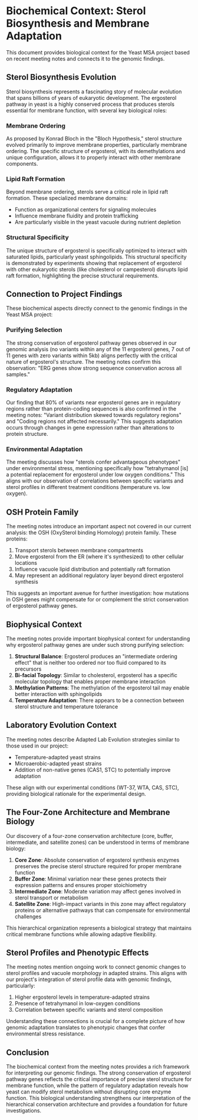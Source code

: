 # Biochemical Context: Sterol Biosynthesis and Membrane Adaptation

This document provides biological context for the Yeast MSA project based on recent meeting notes and connects it to the genomic findings.

## Sterol Biosynthesis Evolution

Sterol biosynthesis represents a fascinating story of molecular evolution that spans billions of years of eukaryotic development. The ergosterol pathway in yeast is a highly conserved process that produces sterols essential for membrane function, with several key biological roles:

### Membrane Ordering

As proposed by Konrad Bloch in the "Bloch Hypothesis," sterol structure evolved primarily to improve membrane properties, particularly membrane ordering. The specific structure of ergosterol, with its demethylations and unique configuration, allows it to properly interact with other membrane components.

### Lipid Raft Formation

Beyond membrane ordering, sterols serve a critical role in lipid raft formation. These specialized membrane domains:
- Function as organizational centers for signaling molecules
- Influence membrane fluidity and protein trafficking
- Are particularly visible in the yeast vacuole during nutrient depletion

### Structural Specificity

The unique structure of ergosterol is specifically optimized to interact with saturated lipids, particularly yeast sphingolipids. This structural specificity is demonstrated by experiments showing that replacement of ergosterol with other eukaryotic sterols (like cholesterol or campesterol) disrupts lipid raft formation, highlighting the precise structural requirements.

## Connection to Project Findings

These biochemical aspects directly connect to the genomic findings in the Yeast MSA project:

### Purifying Selection

The strong conservation of ergosterol pathway genes observed in our genomic analysis (no variants within any of the 11 ergosterol genes, 7 out of 11 genes with zero variants within 5kb) aligns perfectly with the critical nature of ergosterol's structure. The meeting notes confirm this observation: "ERG genes show strong sequence conservation across all samples."

### Regulatory Adaptation

Our finding that 80% of variants near ergosterol genes are in regulatory regions rather than protein-coding sequences is also confirmed in the meeting notes: "Variant distribution skewed towards regulatory regions" and "Coding regions not affected necessarily." This suggests adaptation occurs through changes in gene expression rather than alterations to protein structure.

### Environmental Adaptation

The meeting discusses how "sterols confer advantageous phenotypes" under environmental stress, mentioning specifically how "tetrahymanol [is] a potential replacement for ergosterol under low oxygen conditions." This aligns with our observation of correlations between specific variants and sterol profiles in different treatment conditions (temperature vs. low oxygen).

## OSH Protein Family

The meeting notes introduce an important aspect not covered in our current analysis: the OSH (OxySterol binding Homology) protein family. These proteins:

1. Transport sterols between membrane compartments
2. Move ergosterol from the ER (where it's synthesized) to other cellular locations
3. Influence vacuole lipid distribution and potentially raft formation
4. May represent an additional regulatory layer beyond direct ergosterol synthesis

This suggests an important avenue for further investigation: how mutations in OSH genes might compensate for or complement the strict conservation of ergosterol pathway genes.

## Biophysical Context

The meeting notes provide important biophysical context for understanding why ergosterol pathway genes are under such strong purifying selection:

1. **Structural Balance**: Ergosterol produces an "intermediate ordering effect" that is neither too ordered nor too fluid compared to its precursors
2. **Bi-facial Topology**: Similar to cholesterol, ergosterol has a specific molecular topology that enables proper membrane interaction
3. **Methylation Patterns**: The methylation of the ergosterol tail may enable better interaction with sphingolipids
4. **Temperature Adaptation**: There appears to be a connection between sterol structure and temperature tolerance

## Laboratory Evolution Context

The meeting notes describe Adapted Lab Evolution strategies similar to those used in our project:
- Temperature-adapted yeast strains
- Microaerobic-adapted yeast strains
- Addition of non-native genes (CAS1, STC) to potentially improve adaptation

These align with our experimental conditions (WT-37, WTA, CAS, STC), providing biological rationale for the experimental design.

## The Four-Zone Architecture and Membrane Biology

Our discovery of a four-zone conservation architecture (core, buffer, intermediate, and satellite zones) can be understood in terms of membrane biology:

1. **Core Zone**: Absolute conservation of ergosterol synthesis enzymes preserves the precise sterol structure required for proper membrane function
2. **Buffer Zone**: Minimal variation near these genes protects their expression patterns and ensures proper stoichiometry
3. **Intermediate Zone**: Moderate variation may affect genes involved in sterol transport or metabolism
4. **Satellite Zone**: High-impact variants in this zone may affect regulatory proteins or alternative pathways that can compensate for environmental challenges

This hierarchical organization represents a biological strategy that maintains critical membrane functions while allowing adaptive flexibility.

## Sterol Profiles and Phenotypic Effects

The meeting notes mention ongoing work to connect genomic changes to sterol profiles and vacuole morphology in adapted strains. This aligns with our project's integration of sterol profile data with genomic findings, particularly:

1. Higher ergosterol levels in temperature-adapted strains
2. Presence of tetrahymanol in low-oxygen conditions
3. Correlation between specific variants and sterol composition

Understanding these connections is crucial for a complete picture of how genomic adaptation translates to phenotypic changes that confer environmental stress resistance.

## Conclusion

The biochemical context from the meeting notes provides a rich framework for interpreting our genomic findings. The strong conservation of ergosterol pathway genes reflects the critical importance of precise sterol structure for membrane function, while the pattern of regulatory adaptation reveals how yeast can modify sterol metabolism without disrupting core enzyme function. This biological understanding strengthens our interpretation of the hierarchical conservation architecture and provides a foundation for future investigations.